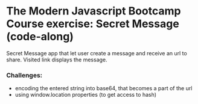 # The Modern Javascript Bootcamp Course exercise: Secret Message (code-along)

Secret Message app that let user create a message and receive an url to share. Visited link displays the message.

### Challenges:
* encoding the entered string into base64, that becomes a part of the url
* using window.location properties (to get access to hash)
